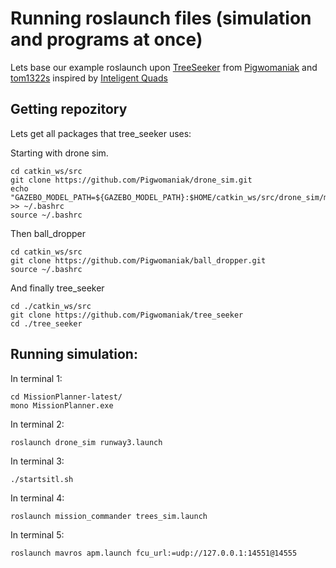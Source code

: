 # Running roslaunch files (simulation and programs at once)
Lets base our example roslaunch upon [TreeSeeker](https://github.com/Pigwomaniak/tree_seeker) from [Pigwomaniak](https://github.com/Pigwomaniak) and [tom1322s](https://github.com/tom1322s) inspired by [Inteligent Quads](https://github.com/Intelligent-Quads)
## Getting repozitory



Lets get all packages that tree_seeker uses:

Starting with drone sim.
```
cd catkin_ws/src
git clone https://github.com/Pigwomaniak/drone_sim.git
echo "GAZEBO_MODEL_PATH=${GAZEBO_MODEL_PATH}:$HOME/catkin_ws/src/drone_sim/models" >> ~/.bashrc
source ~/.bashrc
```
Then ball_dropper
```
cd catkin_ws/src
git clone https://github.com/Pigwomaniak/ball_dropper.git
source ~/.bashrc
```
And finally tree_seeker
```
cd ./catkin_ws/src
git clone https://github.com/Pigwomaniak/tree_seeker
cd ./tree_seeker
```

## Running simulation:
In terminal 1:
```
cd MissionPlanner-latest/
mono MissionPlanner.exe
```
In terminal 2:
```
roslaunch drone_sim runway3.launch
```
In terminal 3:
```
./startsitl.sh
```
In terminal 4:
```
roslaunch mission_commander trees_sim.launch
```
In terminal 5:
```
roslaunch mavros apm.launch fcu_url:=udp://127.0.0.1:14551@14555
```